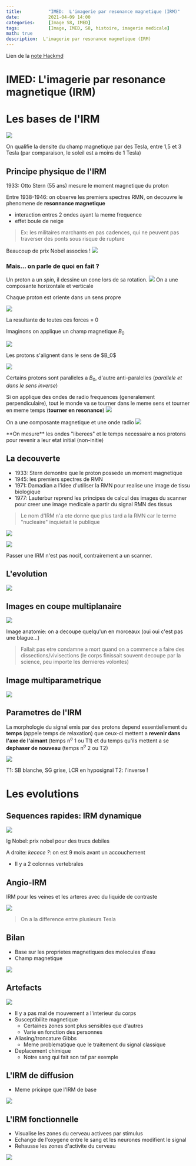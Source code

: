 ```yaml
---
title:          "IMED:  L'imagerie par resonance magnetique (IRM)"
date:           2021-04-09 14:00
categories:     [Image S8, IMED]
tags:           [Image, IMED, S8, histoire, imagerie medicale]
math: true
description:  L'imagerie par resonance magnetique (IRM)
---
```

Lien de la [note Hackmd](https://hackmd.io/@lemasymasa/ry_xMp6BO)

# IMED: L'imagerie par resonance magnetique (IRM)

# Les bases de l'IRM
![](https://i.imgur.com/V2hLdba.png)

On qualifie la densite du champ magnetique par des Tesla, entre 1,5 et 3 Tesla (par comparaison, le soleil est a moins de 1 Tesla)

## Principe physique de l'IRM

1933: Otto Stern (55 ans) mesure le moment magnetique du proton

Entre 1938-1946: on observe les premiers spectres RMN, on decouvre le phenomene de **resonnance magnetique**
- interaction entres 2 ondes ayant la meme frequence
- effet boule de neige

> Ex: les militaires marchants en pas cadences, qui ne peuvent pas traverser des ponts sous risque de rupture

Beaucoup de prix Nobel associes ! 
![](https://i.imgur.com/CNferMZ.png)

### Mais... on parle de quoi en fait ?

Un proton a un *spin*, il dessine un cone lors de sa rotation.
![](https://i.imgur.com/wRWmXg8.png)
On a une composante horizontale et verticale

Chaque proton est oriente dans un sens propre

![](https://i.imgur.com/Vnl2Enb.png)

La resultante de toutes ces forces = 0

Imaginons on applique un champ magnetique $B_0$

![](https://i.imgur.com/sxMJwrP.png)

<div class="alert alert-success" role="alert" markdown="1">
Les protons s'alignent dans le sens de $B_0$
</div>

![](https://i.imgur.com/i9LP6Wu.png)


Certains protons sont paralleles a $B_0$, d'autre anti-paralelles (*parallele et dans le sens inverse*)

Si on applique des ondes de radio frequences (generalement perpendiculaire), tout le monde va se tourner dans le meme sens et tourner en meme temps (**tourner en resonance**)
![](https://i.imgur.com/m0WMSP0.png)

On a une composante magnetique et une onde radio
![](https://i.imgur.com/GFj0zzu.png)

<div class="alert alert-danger" role="alert" markdown="1">
**On mesure** les ondes "liberees" et le temps necessaire a nos protons pour revenir a leur etat initial (non-initie)
</div>

## La decouverte

- 1933: Stern demontre que le proton possede un moment magnetique
- 1945: les premiers spectres de RMN
- 1971: Damadian a l'idee d'utiliser la RMN pour realise une image de tissu biologique
- 1977: Lauterbur reprend les principes de calcul des images du scanner pour creer une image medicale a partir du signal RMN des tissus

> Le nom d'IRM n'a ete donne que plus tard a la RMN car le terme "nucleaire" inquietait le publique

![](https://i.imgur.com/dGjhbpm.png)

![](https://i.imgur.com/0pYzrJR.png)

<div class="alert alert-success" role="alert" markdown="1">
Passer une IRM n'est pas nocif, contrairement a un scanner.
</div>

## L'evolution
![](https://i.imgur.com/FsO2VKv.png)

## Images en coupe multiplanaire
![](https://i.imgur.com/WXhKx05.png)

Image anatomie: on a decoupe quelqu'un en morceaux (oui oui c'est pas une blague...)

> Fallait pas etre condamne a mort quand on a commence a faire des dissections/vivisections (le corps finissait souvent decoupe par la science, peu importe les dernieres volontes)

## Image multiparametrique
![](https://i.imgur.com/tMq9etC.png)

## Parametres de l'IRM

La morphologie du signal emis par des protons depend essentiellement du **temps** (appele temps de relaxation) que ceux-ci mettent a **revenir dans l'axe de l'aimant** (temps n$^o$ 1 ou T1) et du temps qu'ils mettent a se **dephaser de nouveau** (temps n$^o$ 2 ou T2)

![](https://i.imgur.com/5ffVqPp.png)

T1: SB blanche, SG grise, LCR en hyposignal
T2: l'inverse !

# Les evolutions
## Sequences rapides: IRM dynamique

![](https://i.imgur.com/zdDsUG2.png)

Ig Nobel: prix nobel pour des trucs debiles

A droite: *kecece ?*: on est 9 mois avant un accouchement
- Il y a 2 colonnes vertebrales

## Angio-IRM

<div class="alert alert-info" role="alert" markdown="1">
IRM pour les veines et les arteres avec du liquide de contraste
</div>

![](https://i.imgur.com/EEVUH0H.png)
> On a la difference entre plusieurs Tesla

## Bilan
- Base sur les proprietes magnetiques des molecules d'eau
- Champ magnetique

![](https://i.imgur.com/mFZiJKW.png)

## Artefacts
![](https://i.imgur.com/aLvQwxx.png)

- Il y a pas mal de mouvement a l'interieur du corps
- Susceptibilite magnetique
    - Certaines zones sont plus sensibles que d'autres
    - Varie en fonction des personnes
- Aliasing/troncature Gibbs
    - Meme problematique que le traitement du signal classique
- Deplacement chimique
    - Notre sang qui fait son taf par exemple

## L'IRM de diffusion
- Meme pricinpe que l'IRM de base

![](https://i.imgur.com/yiR81Wa.png)

## L'IRM fonctionnelle
- Visualise les zones du cerveau activees par stimulus
- Echange de l'oxygene entre le sang et les neurones modifient le signal
- Rehausse les zones d'activite du cerveau

![](https://i.imgur.com/s8iJf4l.png)


